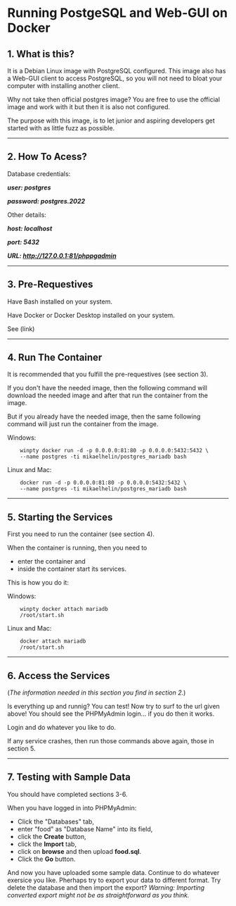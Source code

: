 # **Running PostgeSQL and Web-GUI on Docker**

## **1. What is this?**

It is a Debian Linux image with PostgreSQL configured. This image also has a Web-GUI client to access PostgreSQL, so you will not need to bloat your computer with installing another client.

Why not take then official postgres image? You are free to use the official image and work with it but then it is also not configured.

The purpose with this image, is to let junior and aspiring developers get started with as little fuzz as possible.

___

## **2. How To Acess?**

Database credentials:

***user: postgres***

***password: postgres.2022***

Other details:

***host: localhost***

***port: 5432***

***URL: http://127.0.0.1:81/phppgadmin***
___

## **3. Pre-Requestives**

Have Bash installed on your system.

Have Docker or Docker Desktop installed on your system.

See (link)

___

## **4. Run The Container**

It is recommended that you fulfill the pre-requestives (see section 3).

If you don't have the needed image, then the following command will download the needed image and after that run the container from the image.

But if you already have the needed image, then the same following command will just run the container from the image.

Windows:

        winpty docker run -d -p 0.0.0.0:81:80 -p 0.0.0.0:5432:5432 \
        --name postgres -ti mikaelhelin/postgres_mariadb bash

Linux and Mac:

        docker run -d -p 0.0.0.0:81:80 -p 0.0.0.0:5432:5432 \
        --name postgres -ti mikaelhelin/postgres_mariadb bash

___

## **5. Starting the Services**

First you need to run the container (see section 4).

When the container is running, then you need to
* enter the container and
* inside the container start its services.

This is how you do it:

Windows:

        winpty docker attach mariadb
        /root/start.sh

Linux and Mac:

        docker attach mariadb
        /root/start.sh

___

## **6. Access the Services**

(*The information needed in this section you find in section 2.*)

Is everything up and runnig? You can test! Now try to surf to the url given above! You should see the PHPMyAdmin login... if you do then it works.

Login and do whatever you like to do.

If any service crashes, then run those commands above again, those in section 5.

___

## **7. Testing with Sample Data**

You should have completed sections 3-6.

When you have logged in into PHPMyAdmin:

* Click the "Databases" tab,
* enter "food" as "Database Name" into its field,
* click the **Create** button,
* click the **Import** tab,
* click on **browse** and then upload **food.sql**.
* Click the **Go** button.
  
And now you have uploaded some sample data. Continue to do whatever exersice you like. Pherhaps try to export your data to different format. Try delete the database and then import the export? *Warning: Importing converted export might not be as straightforward as you think.*
